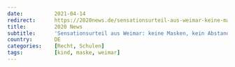 ```yaml
---
date:          2021-04-14
redirect:      https://2020news.de/sensationsurteil-aus-weimar-keine-masken-kein-abstand-keine-tests-mehr-fuer-schueler/
title:         2020 News
subtitle:      'Sensationsurteil aus Weimar: keine Masken, kein Abstand, keine Tests mehr für Schüler'
country:       DE
categories:    [Recht, Schulen]
tags:          [kind, maske, weimar]
---
```

